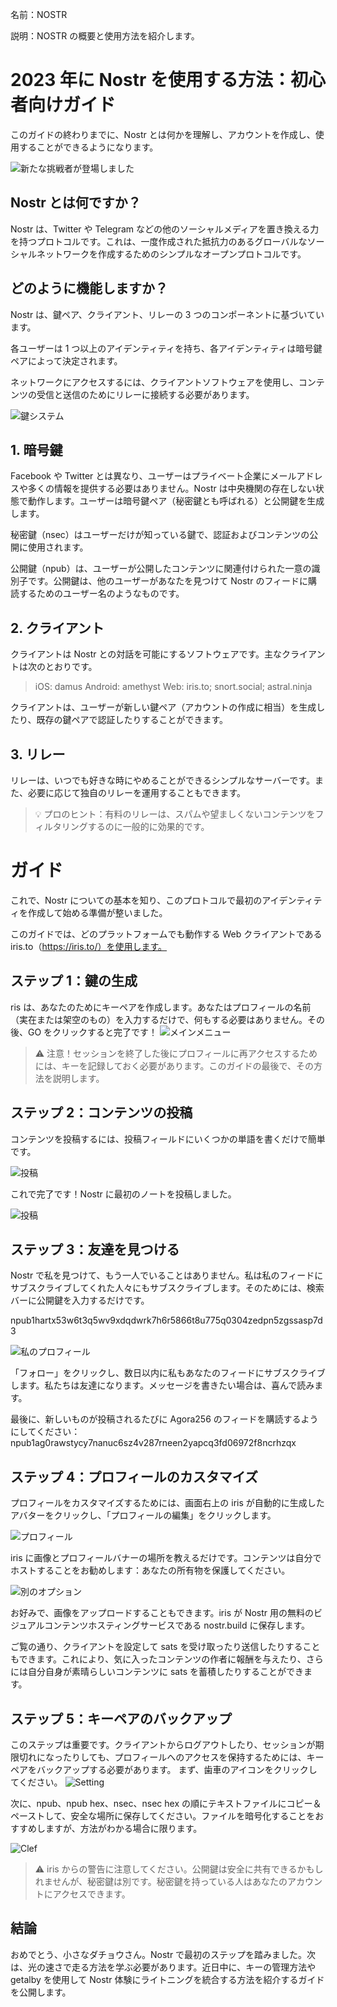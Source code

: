 名前：NOSTR

説明：NOSTR の概要と使用方法を紹介します。

# 2023 年に Nostr を使用する方法：初心者向けガイド

このガイドの終わりまでに、Nostr とは何かを理解し、アカウントを作成し、使用することができるようになります。

![新たな挑戦者が登場しました](assets/1.jpeg)

## Nostr とは何ですか？

Nostr は、Twitter や Telegram などの他のソーシャルメディアを置き換える力を持つプロトコルです。これは、一度作成された抵抗力のあるグローバルなソーシャルネットワークを作成するためのシンプルなオープンプロトコルです。

## どのように機能しますか？

Nostr は、鍵ペア、クライアント、リレーの 3 つのコンポーネントに基づいています。

各ユーザーは 1 つ以上のアイデンティティを持ち、各アイデンティティは暗号鍵ペアによって決定されます。

ネットワークにアクセスするには、クライアントソフトウェアを使用し、コンテンツの受信と送信のためにリレーに接続する必要があります。

![鍵システム](assets/2.jpeg)

## 1. 暗号鍵

Facebook や Twitter とは異なり、ユーザーはプライベート企業にメールアドレスや多くの情報を提供する必要はありません。Nostr は中央機関の存在しない状態で動作します。ユーザーは暗号鍵ペア（秘密鍵とも呼ばれる）と公開鍵を生成します。

秘密鍵（nsec）はユーザーだけが知っている鍵で、認証およびコンテンツの公開に使用されます。

公開鍵（npub）は、ユーザーが公開したコンテンツに関連付けられた一意の識別子です。公開鍵は、他のユーザーがあなたを見つけて Nostr のフィードに購読するためのユーザー名のようなものです。

## 2. クライアント

クライアントは Nostr との対話を可能にするソフトウェアです。主なクライアントは次のとおりです。

> iOS: damus
> Android: amethyst
> Web: iris.to; snort.social; astral.ninja

クライアントは、ユーザーが新しい鍵ペア（アカウントの作成に相当）を生成したり、既存の鍵ペアで認証したりすることができます。

## 3. リレー

リレーは、いつでも好きな時にやめることができるシンプルなサーバーです。また、必要に応じて独自のリレーを運用することもできます。

> 💡 プロのヒント：有料のリレーは、スパムや望ましくないコンテンツをフィルタリングするのに一般的に効果的です。

# ガイド

これで、Nostr についての基本を知り、このプロトコルで最初のアイデンティティを作成して始める準備が整いました。

このガイドでは、どのプラットフォームでも動作する Web クライアントである iris.to（https://iris.to/）を使用します。

## ステップ 1：鍵の生成

ris は、あなたのためにキーペアを作成します。あなたはプロフィールの名前（実在または架空のもの）を入力するだけで、何もする必要はありません。その後、GO をクリックすると完了です！
![メインメニュー](assets/3.jpeg)

> ⚠️ 注意！セッションを終了した後にプロフィールに再アクセスするためには、キーを記録しておく必要があります。このガイドの最後で、その方法を説明します。

## ステップ 2：コンテンツの投稿

コンテンツを投稿するには、投稿フィールドにいくつかの単語を書くだけで簡単です。

![投稿](assets/4.jpeg)

これで完了です！Nostr に最初のノートを投稿しました。

![投稿](assets/5.jpeg)

## ステップ 3：友達を見つける

Nostr で私を見つけて、もう一人でいることはありません。私は私のフィードにサブスクライブしてくれた人々にもサブスクライブします。そのためには、検索バーに公開鍵を入力するだけです。

npub1hartx53w6t3q5wv9xdqdwrk7h6r5866t8u775q0304zedpn5zgssasp7d3

![私のプロフィール](assets/6.jpeg)

「フォロー」をクリックし、数日以内に私もあなたのフィードにサブスクライブします。私たちは友達になります。メッセージを書きたい場合は、喜んで読みます。

最後に、新しいものが投稿されるたびに Agora256 のフィードを購読するようにしてください：npub1ag0rawstycy7nanuc6sz4v287rneen2yapcq3fd06972f8ncrhzqx

## ステップ 4：プロフィールのカスタマイズ

プロフィールをカスタマイズするためには、画面右上の iris が自動的に生成したアバターをクリックし、「プロフィールの編集」をクリックします。

![プロフィール](assets/7.jpeg)

iris に画像とプロフィールバナーの場所を教えるだけです。コンテンツは自分でホストすることをお勧めします：あなたの所有物を保護してください。

![別のオプション](assets/8.jpeg)

お好みで、画像をアップロードすることもできます。iris が Nostr 用の無料のビジュアルコンテンツホスティングサービスである nostr.build に保存します。

ご覧の通り、クライアントを設定して sats を受け取ったり送信したりすることもできます。これにより、気に入ったコンテンツの作者に報酬を与えたり、さらには自分自身が素晴らしいコンテンツに sats を蓄積したりすることができます。

## ステップ 5：キーペアのバックアップ

このステップは重要です。クライアントからログアウトしたり、セッションが期限切れになったりしても、プロフィールへのアクセスを保持するためには、キーペアをバックアップする必要があります。
まず、歯車のアイコンをクリックしてください。
![Setting](assets/9.jpeg)

次に、npub、npub hex、nsec、nsec hex の順にテキストファイルにコピー＆ペーストして、安全な場所に保存してください。ファイルを暗号化することをおすすめしますが、方法がわかる場合に限ります。

![Clef](assets/10.jpeg)

> ⚠️ iris からの警告に注意してください。公開鍵は安全に共有できるかもしれませんが、秘密鍵は別です。秘密鍵を持っている人はあなたのアカウントにアクセスできます。

## 結論

おめでとう、小さなダチョウさん。Nostr で最初のステップを踏みました。次は、光の速さで走る方法を学ぶ必要があります。近日中に、キーの管理方法や getalby を使用して Nostr 体験にライトニングを統合する方法を紹介するガイドを公開します。

